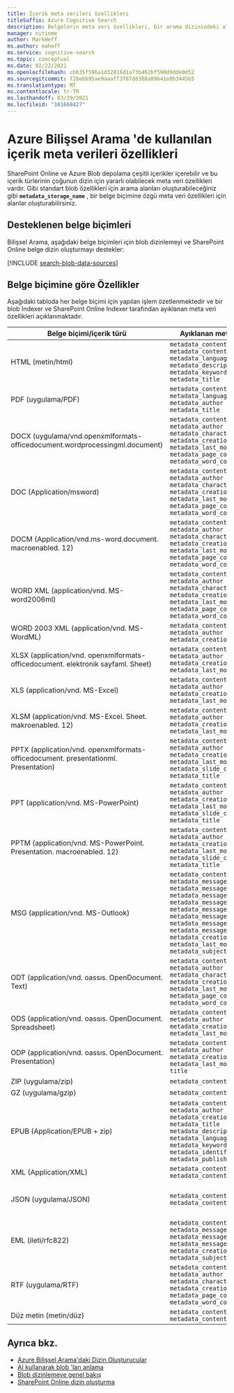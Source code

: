 ```yaml
---
title: İçerik meta verileri özellikleri
titleSuffix: Azure Cognitive Search
description: Belgelerin meta veri özellikleri, bir arama dizinindeki alanlara içerik veya çalışma zamanında dizin oluşturma davranışını bildiren bilgileri sağlayabilir. Bu makalede, Azure Bilişsel Arama 'de desteklenen meta veri özellikleri listelenmektedir.
manager: nitinme
author: MarkHeff
ms.author: maheff
ms.service: cognitive-search
ms.topic: conceptual
ms.date: 02/22/2021
ms.openlocfilehash: cbb35f596a1d32816d1a73b462bf590d9dde0d52
ms.sourcegitcommit: f28ebb95ae9aaaff3f87d8388a09b41e0b3445b5
ms.translationtype: MT
ms.contentlocale: tr-TR
ms.lasthandoff: 03/29/2021
ms.locfileid: "101668427"
---
```

# <a name="content-metadata-properties-used-in-azure-cognitive-search"></a>Azure Bilişsel Arama 'de kullanılan içerik meta verileri özellikleri

SharePoint Online ve Azure Blob depolama çeşitli içerikler içerebilir ve bu içerik türlerinin çoğunun dizin için yararlı olabilecek meta veri özellikleri vardır. Gibi standart blob özellikleri için arama alanları oluşturabileceğiniz gibi **`metadata_storage_name`** , bir belge biçimine özgü meta veri özellikleri için alanlar oluşturabilirsiniz.

## <a name="supported-document-formats"></a>Desteklenen belge biçimleri

Bilişsel Arama, aşağıdaki belge biçimleri için blob dizinlemeyi ve SharePoint Online belge dizin oluşturmayı destekler:

[!INCLUDE [search-blob-data-sources](../../includes/search-blob-data-sources.md)]

## <a name="properties-by-document-format"></a>Belge biçimine göre Özellikler

Aşağıdaki tabloda her belge biçimi için yapılan işlem özetlenmektedir ve bir blob Indexer ve SharePoint Online Indexer tarafından ayıklanan meta veri özellikleri açıklanmaktadır.

| Belge biçimi/içerik türü | Ayıklanan meta veriler | İşleme ayrıntıları |
| --- | --- | --- |
| HTML (metin/html) |`metadata_content_encoding`<br/>`metadata_content_type`<br/>`metadata_language`<br/>`metadata_description`<br/>`metadata_keywords`<br/>`metadata_title` |HTML biçimlendirmesini şerit ve metin Ayıkla |
| PDF (uygulama/PDF) |`metadata_content_type`<br/>`metadata_language`<br/>`metadata_author`<br/>`metadata_title` |Gömülü belgeler dahil olmak üzere metni Ayıkla (görüntüler hariç) |
| DOCX (uygulama/vnd.openxmlformats-officedocument.wordprocessingml.document) |`metadata_content_type`<br/>`metadata_author`<br/>`metadata_character_count`<br/>`metadata_creation_date`<br/>`metadata_last_modified`<br/>`metadata_page_count`<br/>`metadata_word_count` |Gömülü belgeler dahil olmak üzere metni Ayıkla |
| DOC (Application/msword) |`metadata_content_type`<br/>`metadata_author`<br/>`metadata_character_count`<br/>`metadata_creation_date`<br/>`metadata_last_modified`<br/>`metadata_page_count`<br/>`metadata_word_count` |Gömülü belgeler dahil olmak üzere metni Ayıkla |
| DOCM (Application/vnd.ms-word.document. macroenabled. 12) |`metadata_content_type`<br/>`metadata_author`<br/>`metadata_character_count`<br/>`metadata_creation_date`<br/>`metadata_last_modified`<br/>`metadata_page_count`<br/>`metadata_word_count` |Gömülü belgeler dahil olmak üzere metni Ayıkla |
| WORD XML (application/vnd. MS-word2006ml) |`metadata_content_type`<br/>`metadata_author`<br/>`metadata_character_count`<br/>`metadata_creation_date`<br/>`metadata_last_modified`<br/>`metadata_page_count`<br/>`metadata_word_count` |XML işaretlemesini şerit ve metin Ayıkla |
| WORD 2003 XML (application/vnd. MS-WordML) |`metadata_content_type`<br/>`metadata_author`<br/>`metadata_creation_date` |XML işaretlemesini şerit ve metin Ayıkla |
| XLSX (application/vnd. openxmlformats-officedocument. elektronik sayfaml. Sheet) |`metadata_content_type`<br/>`metadata_author`<br/>`metadata_creation_date`<br/>`metadata_last_modified` |Gömülü belgeler dahil olmak üzere metni Ayıkla |
| XLS (application/vnd. MS-Excel) |`metadata_content_type`<br/>`metadata_author`<br/>`metadata_creation_date`<br/>`metadata_last_modified` |Gömülü belgeler dahil olmak üzere metni Ayıkla |
| XLSM (application/vnd. MS-Excel. Sheet. makroenabled. 12) |`metadata_content_type`<br/>`metadata_author`<br/>`metadata_creation_date`<br/>`metadata_last_modified` |Gömülü belgeler dahil olmak üzere metni Ayıkla |
| PPTX (application/vnd. openxmlformats-officedocument. presentationml. Presentation) |`metadata_content_type`<br/>`metadata_author`<br/>`metadata_creation_date`<br/>`metadata_last_modified`<br/>`metadata_slide_count`<br/>`metadata_title` |Gömülü belgeler dahil olmak üzere metni Ayıkla |
| PPT (application/vnd. MS-PowerPoint) |`metadata_content_type`<br/>`metadata_author`<br/>`metadata_creation_date`<br/>`metadata_last_modified`<br/>`metadata_slide_count`<br/>`metadata_title` |Gömülü belgeler dahil olmak üzere metni Ayıkla |
| PPTM (application/vnd. MS-PowerPoint. Presentation. macroenabled. 12) |`metadata_content_type`<br/>`metadata_author`<br/>`metadata_creation_date`<br/>`metadata_last_modified`<br/>`metadata_slide_count`<br/>`metadata_title` |Gömülü belgeler dahil olmak üzere metni Ayıkla |
| MSG (application/vnd. MS-Outlook) |`metadata_content_type`<br/>`metadata_message_from`<br/>`metadata_message_from_email`<br/>`metadata_message_to`<br/>`metadata_message_to_email`<br/>`metadata_message_cc`<br/>`metadata_message_cc_email`<br/>`metadata_message_bcc`<br/>`metadata_message_bcc_email`<br/>`metadata_creation_date`<br/>`metadata_last_modified`<br/>`metadata_subject` |Eklerden ayıklanan metin de dahil olmak üzere metni ayıkla. `metadata_message_to_email``metadata_message_cc_email`ve `metadata_message_bcc_email` dize koleksiyonlarıdır, alanların geri kalanı dizelerdir.|
| ODT (application/vnd. oassıs. OpenDocument. Text) |`metadata_content_type`<br/>`metadata_author`<br/>`metadata_character_count`<br/>`metadata_creation_date`<br/>`metadata_last_modified`<br/>`metadata_page_count`<br/>`metadata_word_count` |Gömülü belgeler dahil olmak üzere metni Ayıkla |
| ODS (application/vnd. oassıs. OpenDocument. Spreadsheet) |`metadata_content_type`<br/>`metadata_author`<br/>`metadata_creation_date`<br/>`metadata_last_modified` |Gömülü belgeler dahil olmak üzere metni Ayıkla |
| ODP (application/vnd. oassıs. OpenDocument. Presentation) |`metadata_content_type`<br/>`metadata_author`<br/>`metadata_creation_date`<br/>`metadata_last_modified`<br/>`title` |Gömülü belgeler dahil olmak üzere metni Ayıkla |
| ZIP (uygulama/zip) |`metadata_content_type` |Arşivdeki tüm belgelerden metin Ayıkla |
| GZ (uygulama/gzip) |`metadata_content_type` |Arşivdeki tüm belgelerden metin Ayıkla |
| EPUB (Application/EPUB + zip) |`metadata_content_type`<br/>`metadata_author`<br/>`metadata_creation_date`<br/>`metadata_title`<br/>`metadata_description`<br/>`metadata_language`<br/>`metadata_keywords`<br/>`metadata_identifier`<br/>`metadata_publisher` |Arşivdeki tüm belgelerden metin Ayıkla |
| XML (Application/XML) |`metadata_content_type`<br/>`metadata_content_encoding`<br/> |XML işaretlemesini şerit ve metin Ayıkla |
| JSON (uygulama/JSON) |`metadata_content_type`<br/>`metadata_content_encoding` |Metin ayıklama<br/>NOTE: bir JSON blobundan birden çok belge alanı ayıklamanız gerekiyorsa, Ayrıntılar için bkz. [JSON Bloblarını dizine ekleme](search-howto-index-json-blobs.md) |
| EML (ileti/rfc822) |`metadata_content_type`<br/>`metadata_message_from`<br/>`metadata_message_to`<br/>`metadata_message_cc`<br/>`metadata_creation_date`<br/>`metadata_subject` |Ekleri dahil metin Ayıkla |
| RTF (uygulama/RTF) |`metadata_content_type`<br/>`metadata_author`<br/>`metadata_character_count`<br/>`metadata_creation_date`<br/>`metadata_page_count`<br/>`metadata_word_count`<br/> | Metin ayıklama|
| Düz metin (metin/düz) |`metadata_content_type`<br/>`metadata_content_encoding`<br/> | Metin ayıklama|

## <a name="see-also"></a>Ayrıca bkz.

* [Azure Bilişsel Arama'daki Dizin Oluşturucular](search-indexer-overview.md)
* [AI kullanarak blob 'ları anlama](search-blob-ai-integration.md)
* [Blob dizinlemeye genel bakış](search-blob-storage-integration.md)
* [SharePoint Online dizin oluşturma](search-howto-index-sharepoint-online.md)